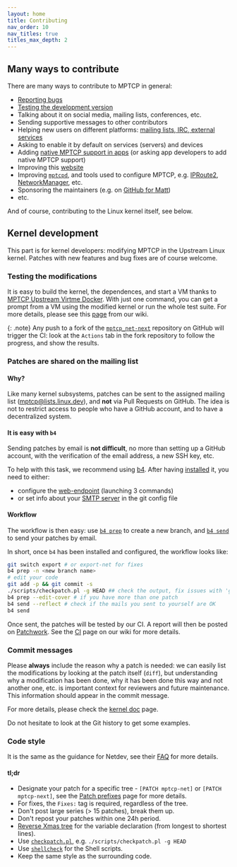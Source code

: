 ```yaml
---
layout: home
title: Contributing
nav_order: 10
nav_titles: true
titles_max_depth: 2
---
```


## Many ways to contribute

There are many ways to contribute to MPTCP in general:
- [Reporting bugs](https://github.com/multipath-tcp/mptcp_net-next/issues)
- [Testing the development version](https://github.com/multipath-tcp/mptcp-upstream-virtme-docker)
- Talking about it on social media, mailing lists, conferences, etc.
- Sending supportive messages to other contributors
- Helping new users on different platforms: [mailing lists, IRC, external
  services](/#communication)
- Asking to enable it by default on services (servers) and devices
- Adding [native MPTCP support in apps](apps.html) (or asking app developers to
  add native MPTCP support)
- Improving this [website](https://github.com/multipath-tcp/mptcp.dev)
- Improving [`mptcpd`](https://github.com/multipath-tcp/mptcpd), and tools used
  to configure MPTCP, e.g.
  [IPRoute2](https://wiki.linuxfoundation.org/networking/iproute2),
  [NetworkManager](https://networkmanager.dev/), etc.
- Sponsoring the maintainers (e.g. on [GitHub for Matt](https://github.com/sponsors/matttbe))
- etc.

And of course, contributing to the Linux kernel itself, see below.

## Kernel development

This part is for kernel developers: modifying MPTCP in the Upstream Linux
kernel. Patches with new features and bug fixes are of course welcome.

### Testing the modifications

It is easy to build the kernel, the dependences, and start a VM thanks to
[MPTCP Upstream Virtme Docker](https://github.com/multipath-tcp/mptcp-upstream-virtme-docker).
With just one command, you can get a prompt from a VM using the modified kernel
or run the whole test suite. For more details, please see this
[page](https://github.com/multipath-tcp/mptcp_net-next/wiki/CI) from our wiki.


{: .note}
Any push to a fork of the [`mptcp_net-next`](https://github.com/multipath-tcp/mptcp_net-next)
repository on GitHub will trigger the CI: look at the `Actions` tab in the fork
repository to follow the progress, and show the results.

### Patches are shared on the mailing list

#### Why?

Like many kernel subsystems, patches can be sent to the assigned mailing list
([mptcp@lists.linux.dev](mailto:mptcp@lists.linux.dev)), and **not** via Pull
Requests on GitHub. The idea is not to restrict access to people who have a
GitHub account, and to have a decentralized system.

#### It is easy with `b4`

Sending patches by email is **not difficult**, no more than setting up a
GitHub account, with the verification of the email address, a new SSH key, etc.

To help with this task, we recommend using
[b4](https://b4.docs.kernel.org/en/latest/contributor/overview.html). After
having [installed](https://b4.docs.kernel.org/en/latest/installing.html) it, you
need to either:
- configure the
[web-endpoint](https://b4.docs.kernel.org/en/latest/contributor/send.html)
(launching 3 commands)
- or set info about your [SMTP server](https://git-send-email.io/#step-2) in the
  git config file

#### Workflow

The workflow is then easy: use
[`b4 prep`](https://b4.docs.kernel.org/en/latest/contributor/prep.html) to
create a new branch, and
[`b4 send`](https://b4.docs.kernel.org/en/latest/contributor/send.html) to send
your patches by email.

In short, once `b4` has been installed and configured, the workflow looks like:

```bash
git switch export # or export-net for fixes
b4 prep -n <new branch name>
# edit your code
git add -p && git commit -s
./scripts/checkpatch.pl -g HEAD ## check the output, fix issues with 'git commit --amend'
b4 prep --edit-cover # if you have more than one patch
b4 send --reflect # check if the mails you sent to yourself are OK
b4 send
```

Once sent, the patches will be tested by our CI. A report will then be posted on
[Patchwork](https://patchwork.kernel.org/project/mptcp/list/?state=*). See the
[CI](https://github.com/multipath-tcp/mptcp_net-next/wiki/CI) page on our wiki
for more details.

### Commit messages

Please **always** include the reason why a patch is needed: we can easily list
the modifications by looking at the patch itself (`diff`), but understanding why
a modification has been done, why it has been done this way and not another one,
etc. is important context for reviewers and future maintenance. This information
should appear in the commit message.

For more details, please check the [kernel
doc](https://www.kernel.org/doc/html/latest/process/submitting-patches.html)
page.

Do not hesitate to look at the Git history to get some examples.

### Code style

It is the same as the guidance for Netdev, see their
[FAQ](https://www.kernel.org/doc/html/latest/process/maintainer-netdev.html) for
more details.

#### tl;dr

* Designate your patch for a specific tree - `[PATCH mptcp-net]` or `[PATCH mptcp-next]`,
  see the [Patch prefixes](https://github.com/multipath-tcp/mptcp_net-next/wiki/Patch-prefixes)
  page for more details.
* For fixes, the `Fixes:` tag is required, regardless of the tree.
* Don't post large series (> 15 patches), break them up.
* Don't repost your patches within one 24h period.
* [Reverse Xmas tree](https://www.kernel.org/doc/html/latest/process/maintainer-netdev.html#local-variable-ordering-reverse-xmas-tree-rcs)
  for the variable declaration (from longest to shortest lines).
* Use [`checkpatch.pl`](https://www.kernel.org/doc/html/latest/dev-tools/checkpatch.html),
  e.g. `./scripts/checkpatch.pl -g HEAD`
* Use [`shellcheck`](https://www.shellcheck.net) for the Shell scripts.
* Keep the same style as the surrounding code.
